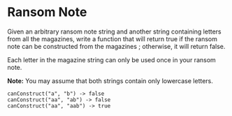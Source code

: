 # Ransom Note

Given an arbitrary ransom note string and another string containing letters from all the magazines, write a function that will return true if the ransom note can be constructed from the magazines ; otherwise, it will return false.

Each letter in the magazine string can only be used once in your ransom note.

__Note:__
You may assume that both strings contain only lowercase letters.

```pseudo
canConstruct("a", "b") -> false
canConstruct("aa", "ab") -> false
canConstruct("aa", "aab") -> true
```
